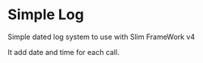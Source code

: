 # Simple Log

Simple dated log system to use with Slim FrameWork v4

It add date and time for each call.
